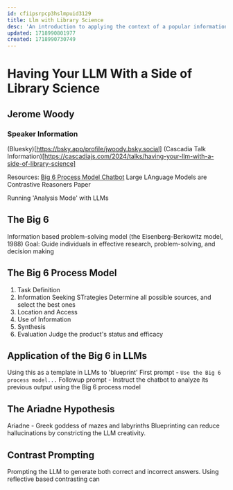 ```yaml
---
id: cfiipsrpcp3hslmpuid3129
title: Llm with Library Science
desc: 'An introduction to applying the context of a popular information-based process model (the "Big 6") into LLM chatbots via prompting to improve output quality and activate shallow reflections.'
updated: 1718990801977
created: 1718990730749
---
```

# Having Your LLM With a Side of Library Science
## Jerome Woody
 
### Speaker Information
(Bluesky)[https://bsky.app/profile/jwoody.bsky.social]
(Cascadia Talk Information)[https://cascadiajs.com/2024/talks/having-your-llm-with-a-side-of-library-science]

Resources: [Big 6 Process Model Chatbot](https://chatgpt.com/g/g-Hd9KW3Tek-big-6-process-model-bot)
Large LAnguage Models are Contrastive Reasoners Paper

Running 'Analysis Mode' with LLMs

## The Big 6
Information based problem-solving model (the Eisenberg-Berkowitz model, 1988)
Goal: Guide individuals in effective research, problem-solving, and decision making

## The Big 6 Process Model
1. Task Definition
2. Information Seeking STrategies
Determine all possible sources, and select the best ones
3. Location and Access
4. Use of Information
5. Synthesis
6. Evaluation
Judge the product's status and efficacy 

## Application of the Big 6 in LLMs
Using this as a template in LLMs to 'blueprint'
First prompt - `Use the Big 6 process model...`
Followup prompt - Instruct the chatbot to analyze its previous output using the Big 6 process model

## The Ariadne Hypothesis
Ariadne - Greek goddess of mazes and labyrinths
Blueprinting can reduce hallucinations by constricting the LLM creativity.

## Contrast Prompting
Prompting the LLM to generate both correct and incorrect answers. Using reflective based contrasting can 
